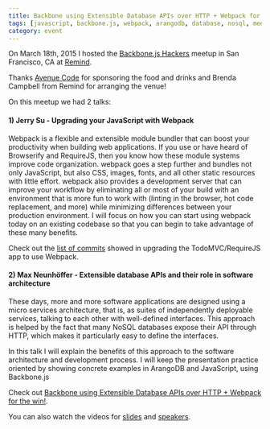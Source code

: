 ```yaml
---
title: Backbone using Extensible Database APIs over HTTP + Webpack for the win!
tags: [javascript, backbone.js, webpack, arangodb, database, nosql, meetup]
category: event
---
```


On March 18th, 2015 I hosted the [Backbone.js Hackers](http://www.meetup.com/Backbone-js-Hackers/) meetup in San Francisco, CA at [Remind](https://www.remind.com/).

Thanks [Avenue Code](http://avenuecode.com) for sponsoring the food and drinks and Brenda Campbell from Remind for arranging the venue!

On this meetup we had 2 talks:

#### 1) Jerry Su - Upgrading your JavaScript with Webpack

Webpack is a flexible and extensible module bundler that can boost your productivity when building web applications. If you use or have heard of Browserify and RequireJS, then you know how these module systems improve code organization. webpack goes a step further and bundles not only JavaScript, but also CSS, images, fonts, and all other static resources with little effort. webpack also provides a development server that can improve your workflow by eliminating all or most of your build with an environment that is more fun to work with (linting in the browser, hot code replacement, and more) while minimizing differences between your production environment. I will focus on how you can start using webpack today on an existing codebase so that you can begin to take advantage of these many benefits.

Check out the [list of commits](https://github.com/jerrysu/backbone-webpack-example/commits/master) showed in upgrading the TodoMVC/RequireJS app to use Webpack.

#### 2) Max Neunhöffer - Extensible database APIs and their role in software architecture

These days, more and more software applications are designed using a micro services architecture, that is, as suites of independently deployable services, talking to each other with well-defined interfaces. This approach is helped by the fact that many NoSQL databases expose their API through HTTP, which makes it particularly easy to define the interfaces.

In this talk I will explain the benefits of this approach to the
software architecture and development process. I will keep the presentation practice oriented by showing concrete examples in ArangoDB and JavaScript, using Backbone.js

Check out [Backbone using Extensible Database APIs over HTTP + Webpack for the win!](http://www.meetup.com/Backbone-js-Hackers/events/220940187/).

You can also watch the videos for [slides](https://www.youtube.com/watch?v=dD1Ya1lejEk) and [speakers](https://freeflowapp.com/v/1bhbky6).
